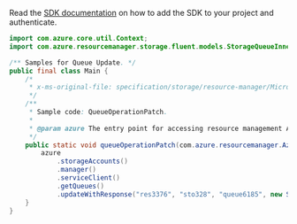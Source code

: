 Read the [SDK documentation](https://github.com/Azure/azure-sdk-for-java/blob/azure-resourcemanager_2.13.0/sdk/resourcemanager/azure-resourcemanager/README.md) on how to add the SDK to your project and authenticate.

```java
import com.azure.core.util.Context;
import com.azure.resourcemanager.storage.fluent.models.StorageQueueInner;

/** Samples for Queue Update. */
public final class Main {
    /*
     * x-ms-original-file: specification/storage/resource-manager/Microsoft.Storage/stable/2021-08-01/examples/QueueOperationPatch.json
     */
    /**
     * Sample code: QueueOperationPatch.
     *
     * @param azure The entry point for accessing resource management APIs in Azure.
     */
    public static void queueOperationPatch(com.azure.resourcemanager.AzureResourceManager azure) {
        azure
            .storageAccounts()
            .manager()
            .serviceClient()
            .getQueues()
            .updateWithResponse("res3376", "sto328", "queue6185", new StorageQueueInner(), Context.NONE);
    }
}
```
